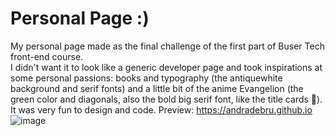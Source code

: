 # Personal Page :)
My personal page made as the final challenge of the first part of Buser Tech front-end course. </br>
I didn't want it to look like a generic developer page and took inspirations at some personal passions: books and typography (the antiquewhite background and serif fonts) and a little bit of the anime Evangelion (the green color and diagonals, also the bold big serif font, like the title cards :hand_over_mouth:).
</br>
It was very fun to design and code.
Preview: https://andradebru.github.io
![image](https://user-images.githubusercontent.com/77248375/170168031-95d3e49e-ba05-4bd1-a6e8-06a9c93c7383.png)
